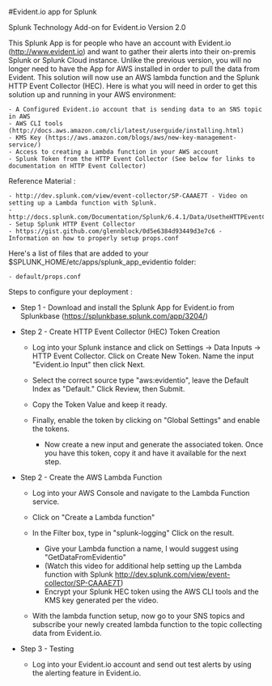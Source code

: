 #Evident.io app for Splunk

Splunk Technology Add-on for Evident.io Version 2.0

This Splunk App is for people who have an account with Evident.io (http://www.evident.io) and want to gather their alerts into their on-premis Splunk or Splunk Cloud instance. Unlike the previous version, you will no longer need to have the App for AWS installed in order to pull the data from Evident. This solution will now use an AWS lambda function and the Splunk HTTP Event Collector (HEC). Here is what you will need in order to get this solution up and running in your AWS environment:
	
	- A Configured Evident.io account that is sending data to an SNS topic in AWS
	- AWS CLI tools (http://docs.aws.amazon.com/cli/latest/userguide/installing.html) 
	- KMS Key (https://aws.amazon.com/blogs/aws/new-key-management-service/) 
	- Access to creating a Lambda function in your AWS account
	- Splunk Token from the HTTP Event Collector (See below for links to documentation on HTTP Event Collector)

Reference Material :

	- http://dev.splunk.com/view/event-collector/SP-CAAAE7T - Video on setting up a Lambda function with Splunk.
	- http://docs.splunk.com/Documentation/Splunk/6.4.1/Data/UsetheHTTPEventCollector - Setup Splunk HTTP Event Collector 
	- https://gist.github.com/glennblock/0d5e6384d93449d3e7c6 - Information on how to properly setup props.conf

Here's a list of files that are added to your $SPLUNK_HOME/etc/apps/splunk_app_evidentio folder:

	- default/props.conf

Steps to configure your deployment :
- Step 1 - Download and install the Splunk App for Evident.io from Splunkbase (https://splunkbase.splunk.com/app/3204/)
- Step 2 - Create HTTP Event Collector (HEC) Token Creation

	- Log into your Splunk instance and click on Settings -> Data Inputs -> HTTP Event Collector.  Click on Create New Token. Name the input "Evident.io Input" then click Next. 
	
	- Select the correct source type "aws:evidentio", leave the Default Index as "Default." Click Review, then Submit. 
	- Copy the Token Value and keep it ready. 
	- Finally, enable the token by clicking on "Global Settings" and enable the tokens.

		- Now create a new input and generate the associated token.  Once you have this token, copy it and have it available for the next step. 

- Step 2 - Create the AWS Lambda Function
	- Log into your AWS Console and navigate to the Lambda Function service. 
	- Click on "Create a Lambda function"
	- In the Filter box, type in "splunk-logging" Click on the result.
		- Give your Lambda function a name, I would suggest using "GetDataFromEvidentio"
		-	(Watch this video for additional help setting up the Lambda function with Splunk http://dev.splunk.com/view/event-collector/SP-CAAAE7T) 
		- Encrypt your Splunk HEC token using the AWS CLI tools and the KMS key generated per the video. 
		
	- With the lambda function setup, now go to your SNS topics and subscribe your newly created lambda function to the topic collecting data from Evident.io.
	
- Step 3 - Testing 
	- Log into your Evident.io account and send out test alerts by using the alerting feature in Evident.io. 
